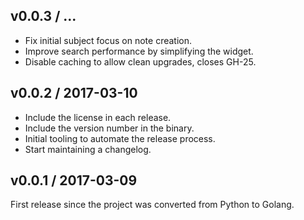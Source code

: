 ## v0.0.3 / ...

* Fix initial subject focus on note creation.
* Improve search performance by simplifying the widget.
* Disable caching to allow clean upgrades, closes GH-25.

## v0.0.2 / 2017-03-10

* Include the license in each release.
* Include the version number in the binary.
* Initial tooling to automate the release process.
* Start maintaining a changelog.

## v0.0.1 / 2017-03-09

First release since the project was converted from Python to Golang.
